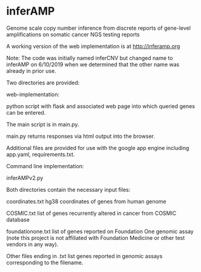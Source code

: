 # inferAMP
Genome scale copy number inference from discrete reports of gene-level amplifications on somatic cancer NGS testing reports

A working version of the web implementation is at http://inferamp.org

Note: The code was initially named inferCNV but changed name to inferAMP on 6/10/2019 when we determined that the other name was already in prior use.

Two directories are provided:

web-implementation:

python script with flask and associated web page into which queried genes can be entered. 

The main script is in main.py.

main.py returns responses via html output into the browser.

Additional files are provided for use with the google app engine including app.yaml, requirements.txt.


Command line implementation:

inferAMPv2.py

Both directories contain the necessary input files:

coordinates.txt hg38 coordinates of genes from human genome

COSMIC.txt list of genes recurrently altered in cancer from COSMIC database

foundationone.txt list of genes reported on Foundation One genomic assay (note this project is not affiliated with Foundation Medicine or other test vendors in any way).

Other files ending in .txt list genes reported in genomic assays corresponding to the filename.

